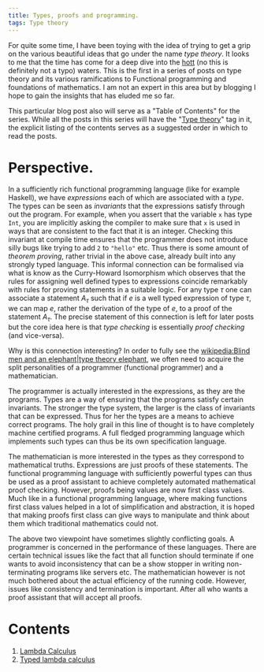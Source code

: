 ```yaml
---
title: Types, proofs and programming.
tags: Type theory
---
```


For quite some time, I have been toying with the idea of trying to get
a grip on the various beautiful ideas that go under the name *type
theory*. It looks to me that the time has come for a deep dive into
the [hott] (no this is definitely not a typo) waters. This is the
first in a series of posts on type theory and its various
ramifications to Functional programming and foundations of
mathematics. I am not an expert in this area but by blogging I hope to
gain the insights that has eluded me so far.

This particular blog post also will serve as a "Table of Contents" for
the series. While all the posts in this series will have the
"[Type theory]" tag in it, the explicit listing of the contents serves
as a suggested order in which to read the posts.

# Perspective.

In a sufficiently rich functional programming language (like for
example Haskell), we have *expressions* each of which are associated
with a *type*. The types can be seen as *invariants* that the
expressions satisfy through out the program. For example, when you
assert that the variable `x` has type `Int`, you are implicitly asking
the compiler to make sure that `x` is used in ways that are consistent
to the fact that it is an integer. Checking this invariant at compile
time ensures that the programmer does not introduce silly bugs like
trying to add `2` to `"hello"` etc.  Thus there is some amount of
*theorem proving*, rather trivial in the above case, already built
into any strongly typed language. This informal connection can be
formalised via what is know as the Curry-Howard Isomorphism which
observes that the rules for assigning well defined types to
expressions coincide remarkably with rules for proving statements in a
suitable logic. For any type $τ$ one can associate a statement $A_τ$
such that if $e$ is a well typed expression of type $τ$, we can map
$e$, rather the derivation of the type of $e$, to a proof of the
statement $A_τ$. The precise statement of this connection is left for
later posts but the core idea here is that *type checking* is
essentially *proof checking* (and vice-versa).

Why is this connection interesting? In order to fully see the
[wikipedia:Blind men and an elephant|type theory elephant](), we often
need to acquire the split personalities of a programmer (functional
programmer) and a mathematician.

The programmer is actually interested in the expressions, as they are
the programs. Types are a way of ensuring that the programs satisfy
certain invariants. The stronger the type system, the larger is the
class of invariants that can be expressed. Thus for her the types are
a means to achieve correct programs. The holy grail in this line of
thought is to have completely machine certified programs. A full
fledged programming language which implements such types can thus be
its own specification language.

The mathematician is more interested in the types as they correspond
to mathematical truths. Expressions are just proofs of these
statements. The functional programming language with sufficiently
powerful types can thus be used as a proof assistant to achieve
completely automated mathematical proof checking. However, proofs
being values are now first class values. Much like in a functional
programming language, where making functions first class values helped
in a lot of simplification and abstraction, it is hoped that making
proofs first class can give ways to manipulate and think about them
which traditional mathematics could not.

The above two viewpoint have sometimes slightly conflicting goals. A
programmer is concerned in the performance of these languages. There
are certain technical issues like the fact that all function should
terminate if one wants to avoid inconsistency that can be a show
stopper in writing non-terminating programs like servers etc.  The
mathematician however is not much bothered about the actual efficiency
of the running code. However, issues like consistency and termination
is important. After all who wants a proof assistant that will accept
all proofs.


# Contents

1. [Lambda Calculus]
2. [Typed lambda calculus]

[lambda calculus]: </posts/2013-11-04-Lambda-calculus.html>
[typed lambda calculus]: </posts/2014-01-11-Typed-lambda-calculus.html>

[type theory]: </posts/tags/Type theory.html> "Posts on Type theory"
[hott]: <http://homotopytypetheory.org> "Homotopic Type Theory"

